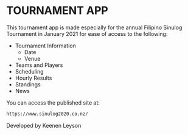 # TOURNAMENT APP

This tournament app is made especially for the annual Filipino Sinulog Tournament in January 2021 for ease of access to the following:

* Tournament Information
  * Date
  * Venue
* Teams and Players
* Scheduling
* Hourly Results
* Standings
* News

You can access the published site at:

```sh
https://www.sinulog2020.co.nz/
```

Developed by Keenen Leyson
